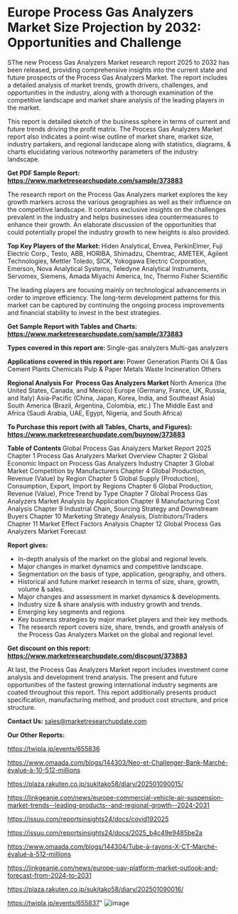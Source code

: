 # Europe Process Gas Analyzers Market Size Projection by 2032: Opportunities and Challenge

SThe new Process Gas Analyzers Market research report 2025 to 2032 has been released, providing comprehensive insights into the current state and future prospects of the Process Gas Analyzers Market. The report includes a detailed analysis of market trends, growth drivers, challenges, and opportunities in the industry, along with a thorough examination of the competitive landscape and market share analysis of the leading players in the market.

This report is detailed sketch of the business sphere in terms of current and future trends driving the profit matrix. The Process Gas Analyzers Market report also indicates a point-wise outline of market share, market size, industry partakers, and regional landscape along with statistics, diagrams, &amp; charts elucidating various noteworthy parameters of the industry landscape.

<strong><b>Get PDF Sample Report: <a href=https://www.marketresearchupdate.com/sample/373883>https://www.marketresearchupdate.com/sample/373883</a></b></strong>

The research report on the Process Gas Analyzers market explores the key growth markers across the various geographies as well as their influence on the competitive landscape. It contains exclusive insights on the challenges prevalent in the industry and helps businesses idea countermeasures to enhance their growth. An elaborate discussion of the opportunities that could potentially propel the industry growth to new heights is also provided.

<strong><b>Top Key Players of the Market:
</b></strong>Hiden Analytical, Envea, PerkinElmer, Fuji Electric Corp., Testo, ABB, HORIBA, Shimadzu, Chemtrac, AMETEK, Agilent Technologies, Mettler Toledo, SICK, Yokogawa Electric Corporation, Emerson, Nova Analytical Systems, Teledyne Analytical Instruments, Servomex, Siemens, Amada Miyachi America, Inc, Thermo Fisher Scientific<strong><b>
</b></strong>

The leading players are focusing mainly on technological advancements in order to improve efficiency. The long-term development patterns for this market can be captured by continuing the ongoing process improvements and financial stability to invest in the best strategies.

<strong><b>Get Sample Report with Tables and Charts: <a href=https://www.marketresearchupdate.com/sample/373883>https://www.marketresearchupdate.com/sample/373883</a></b></strong>

<strong><b>Types covered in this report are:
</b></strong>Single-gas analyzers
Multi-gas analyzers<strong><b>
</b></strong>

<strong><b>Applications covered in this report are:
</b></strong>Power Generation Plants
Oil & Gas
Cement Plants
Chemicals
Pulp & Paper
Metals
Waste Incineration
Others<strong><b>
</b></strong>

<strong><b>Regional Analysis For  Process Gas Analyzers Market</b></strong><strong><b>
</b></strong>North America (the United States, Canada, and Mexico)
Europe (Germany, France, UK, Russia, and Italy)
Asia-Pacific (China, Japan, Korea, India, and Southeast Asia)
South America (Brazil, Argentina, Colombia, etc.)
The Middle East and Africa (Saudi Arabia, UAE, Egypt, Nigeria, and South Africa)

<strong><b>To Purchase this report (with all Tables, Charts, and Figures): <a href=https://www.marketresearchupdate.com/buynow/373883>https://www.marketresearchupdate.com/buynow/373883</a></b></strong>

<strong><b>Table of Contents</b></strong><strong><b>
</b></strong>Global Process Gas Analyzers Market Report 2025
Chapter 1 Process Gas Analyzers Market Overview
Chapter 2 Global Economic Impact on Process Gas Analyzers Industry
Chapter 3 Global Market Competition by Manufacturers
Chapter 4 Global Production, Revenue (Value) by Region
Chapter 5 Global Supply (Production), Consumption, Export, Import by Regions
Chapter 6 Global Production, Revenue (Value), Price Trend by Type
Chapter 7 Global Process Gas Analyzers Market Analysis by Application
Chapter 8 Manufacturing Cost Analysis
Chapter 9 Industrial Chain, Sourcing Strategy and Downstream Buyers
Chapter 10 Marketing Strategy Analysis, Distributors/Traders
Chapter 11 Market Effect Factors Analysis
Chapter 12 Global Process Gas Analyzers Market Forecast

<strong><b>Report gives:</b></strong>

- In-depth analysis of the market on the global and regional levels.
- Major changes in market dynamics and competitive landscape.
- Segmentation on the basis of type, application, geography, and others.
- Historical and future market research in terms of size, share, growth, volume &amp; sales.
- Major changes and assessment in market dynamics &amp; developments.
- Industry size &amp; share analysis with industry growth and trends.
- Emerging key segments and regions
- Key business strategies by major market players and their key methods.
- The research report covers size, share, trends, and growth analysis of the Process Gas Analyzers Market on the global and regional level.

<strong><b>Get discount on this report: <a href=https://www.marketresearchupdate.com/discount/373883>https://www.marketresearchupdate.com/discount/373883</a></b></strong>

At last, the Process Gas Analyzers Market report includes investment come analysis and development trend analysis. The present and future opportunities of the fastest growing international industry segments are coated throughout this report. This report additionally presents product specification, manufacturing method, and product cost structure, and price structure.

<strong><b>Contact Us:
</b></strong>sales@marketresearchupdate.com

<strong>Our Other Reports:</strong>

<a href=https://twipla.jp/events/655836>https://twipla.jp/events/655836</a>

<a href=https://www.omaada.com/blogs/144303/Neo-et-Challenger-Bank-Marché-évalué-à-10-512-millions>https://www.omaada.com/blogs/144303/Neo-et-Challenger-Bank-Marché-évalué-à-10-512-millions</a>

<a href=https://plaza.rakuten.co.jp/sukitako58/diary/202501090015/>https://plaza.rakuten.co.jp/sukitako58/diary/202501090015/</a>

<a href=https://linkgeanie.com/news/europe-commercial-vehicle-air-suspension-market-trends--leading-products--and-regional-growth--2024-2031>https://linkgeanie.com/news/europe-commercial-vehicle-air-suspension-market-trends--leading-products--and-regional-growth--2024-2031</a>

<a href=https://issuu.com/reportsinsights24/docs/covid192025>https://issuu.com/reportsinsights24/docs/covid192025</a>

<a href=https://issuu.com/reportsinsights24/docs/2025_b4c49e9485be2a>https://issuu.com/reportsinsights24/docs/2025_b4c49e9485be2a</a>

<a href=https://www.omaada.com/blogs/144304/Tube-à-rayons-X-CT-Marché-évalué-à-512-millions>https://www.omaada.com/blogs/144304/Tube-à-rayons-X-CT-Marché-évalué-à-512-millions</a>

<a href=https://linkgeanie.com/news/europe-uav-platform-market-outlook-and-forecast-from-2024-to-2031>https://linkgeanie.com/news/europe-uav-platform-market-outlook-and-forecast-from-2024-to-2031</a>

<a href=https://plaza.rakuten.co.jp/sukitako58/diary/202501090016/>https://plaza.rakuten.co.jp/sukitako58/diary/202501090016/</a>

<a href=https://twipla.jp/events/655837>https://twipla.jp/events/655837</a>"
![image](https://github.com/user-attachments/assets/44947e6a-eeb8-4352-8a20-e28fab4b0352)
